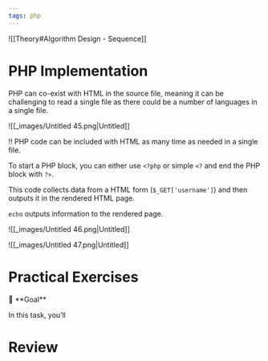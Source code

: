 ```yaml
---
tags: php
---
```

![[Theory#Algorithm Design - Sequence]]


# PHP Implementation

PHP can co-exist with HTML in the source file, meaning it can be challenging to read a single file as there could be a number of languages in a single file.

![[_images/Untitled 45.png|Untitled]]

<aside>
‼️ PHP code can be included with HTML as many time as needed in a single file.

</aside>

To start a PHP block, you can either use `<?php` or simple `<?` and end the PHP block with `?>`. 

This code collects data from a HTML form (`$_GET['username']`) and then outputs it in the rendered HTML page.

`echo` outputs information to the rendered page.

![[_images/Untitled 46.png|Untitled]]

![[_images/Untitled 47.png|Untitled]]

 

# Practical Exercises

<aside>
🏁 **Goal**

In this task, you’ll 

</aside>

# Review
